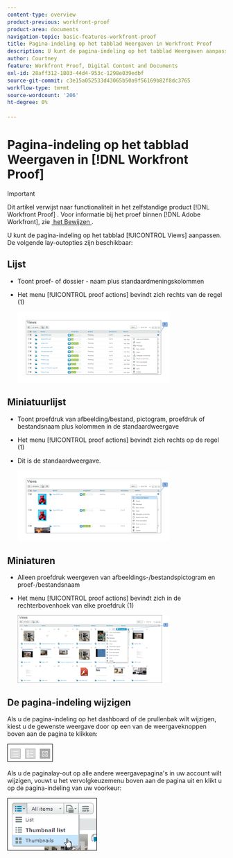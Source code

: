 ```yaml
---
content-type: overview
product-previous: workfront-proof
product-area: documents
navigation-topic: basic-features-workfront-proof
title: Pagina-indeling op het tabblad Weergaven in Workfront Proof
description: U kunt de pagina-indeling op het tabblad Weergaven aanpassen.
author: Courtney
feature: Workfront Proof, Digital Content and Documents
exl-id: 28aff312-1803-44d4-953c-1298e039edbf
source-git-commit: c3e15a052533d43065b50a9f56169b82f8dc3765
workflow-type: tm+mt
source-wordcount: '206'
ht-degree: 0%

---
```


# Pagina-indeling op het tabblad Weergaven in [!DNL Workfront Proof]

>[!IMPORTANT]
>
>Dit artikel verwijst naar functionaliteit in het zelfstandige product [!DNL Workfront Proof] . Voor informatie bij het proef binnen [!DNL Adobe Workfront], zie [&#x200B; het Bewijzen &#x200B;](../../../review-and-approve-work/proofing/proofing.md).

U kunt de pagina-indeling op het tabblad [!UICONTROL Views] aanpassen. De volgende lay-outopties zijn beschikbaar:

## Lijst

* Toont proef- of dossier - naam plus standaardmeningskolommen
* Het menu [!UICONTROL proof actions] bevindt zich rechts van de regel (1)

  ![&#x200B; Page_views_-_list_view.png &#x200B;](assets/page-views---list-view-350x164.png)

## Miniatuurlijst

* Toont proefdruk van afbeelding/bestand, pictogram, proefdruk of bestandsnaam plus kolommen in de standaardweergave
* Het menu [!UICONTROL proof actions] bevindt zich rechts op de regel (1)
* Dit is de standaardweergave.

  ![&#x200B; Page_views_-_thumbnails_list_view.png &#x200B;](assets/page-views---thumbnails-list-view-350x164.png)

## Miniaturen

* Alleen proefdruk weergeven van afbeeldings-/bestandspictogram en proef-/bestandsnaam
* Het menu [!UICONTROL proof actions] bevindt zich in de rechterbovenhoek van elke proefdruk (1)

  ![&#x200B; Page_views_-_thumbnails_view.png &#x200B;](assets/page-views---thumbnails-view-350x156.png)

## De pagina-indeling wijzigen

Als u de pagina-indeling op het dashboard of de prullenbak wilt wijzigen, kiest u de gewenste weergave door op een van de weergaveknoppen boven aan de pagina te klikken:

![&#x200B; Page_views_old_menu.png &#x200B;](assets/page-views-old-menu.png)

Als u de paginalay-out op alle andere weergavepagina&#39;s in uw account wilt wijzigen, vouwt u het vervolgkeuzemenu boven aan de pagina uit en klikt u op de pagina-indeling van uw voorkeur:

![&#x200B; Page_views_new_menu.png &#x200B;](assets/page-views-new-menu.png)
